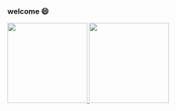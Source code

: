 ### welcome :smile:

<p align="left">
<a href="https://github.com/cloudfreexiao">
  <img height="180em" src="https://github-readme-stats-eight-theta.vercel.app/api/top-langs/?username=cloudfreexiao&layout=compact&langs_count=8&theme=algolia"/>
  <img height="180em" src="https://github-readme-stats-eight-theta.vercel.app/api?username=cloudfreexiao&show_icons=true&theme=algolia&include_all_commits=true&count_private=true"/>
</a>
</p>
